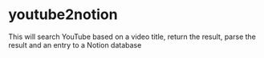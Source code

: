 # youtube2notion

This will search YouTube based on a video title, return the result, parse the result and an entry to a Notion database
